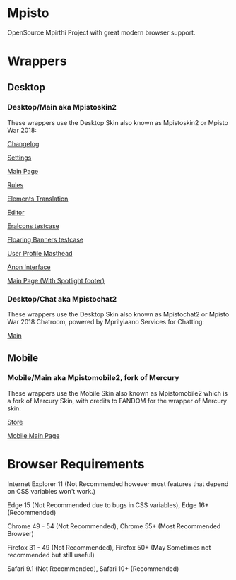 # Mpisto
OpenSource Mpirthi Project with great modern browser support.

# Wrappers
## Desktop
### Desktop/Main aka Mpistoskin2
These wrappers use the Desktop Skin also known as Mpistoskin2 or Mpisto War 2018:

[Changelog](https://awikia.github.io/Mpisto/Ryneeeel%20Grooze%20Chancelog.html)

[Settings](https://awikia.github.io/Mpisto/Options.html)

[Main Page](https://awikia.github.io/Mpisto/Ryneeeel%20Grooze.html)

[Rules](https://awikia.github.io/Mpisto/Ryneeeel%20Grooze%20Contributions.html)

[Elements Translation](https://awikia.github.io/Mpisto/Ryneeeel%20Grooze%20Element%20Translation.html)

[Editor](https://awikia.github.io/Mpisto/Ryneeeel%20Grooze%20Editor.html)
 
[EraIcons testcase](https://awikia.github.io/Mpisto/Ryneeeel%20Grooze%20Icons.html)

[Floaring Banners testcase](https://awikia.github.io/Mpisto/Ryneeeel%20Grooze%20Banner.html)

[User Profile Masthead](https://awikia.github.io/Mpisto/Ryneeeel%20Grooze%20User.html)

[Anon Interface](https://awikia.github.io/Mpisto/Ryneeeel%20Grooze%20(Anons).html)

[Main Page (With Spotlight footer)](https://awikia.github.io/Mpisto/Ryneeeel%20Grooze%20(Spotlight).html)
### Desktop/Chat aka Mpistochat2
These wrappers use the Desktop Skin also known as Mpistochat2 or Mpisto War 2018 Chatroom, powered by Mprilyiaano Services for Chatting:

[Main](https://awikia.github.io/Mpisto/Ryneeeel%20Grooze%20Chat.html)

## Mobile
### Mobile/Main aka Mpistomobile2, fork of Mercury
These wrappers use the Mobile Skin also known as Mpistomobile2 which is a fork of Mercury Skin, with credits to FANDOM for the wrapper of Mercury skin:

[Store](https://awikia.github.io/Mpisto/Ryneeeel%20Grooze%20(Store).html)

[Mobile Main Page](https://awikia.github.io/Mpisto/Ryneeeel%20Grooze%20(Mobile).html)

# Browser Requirements
Internet Explorer 11 (Not Recommended however most features that depend on CSS variables won't work.)

Edge 15 (Not Recommended due to bugs in CSS variables), Edge 16+ (Recommended)

Chrome 49 - 54 (Not Recommended), Chrome 55+ (Most Recommended Browser)

Firefox 31 - 49 (Not Recommended), Firefox 50+ (May Sometimes not recommended but still useful)

Safari 9.1 (Not Recommended), Safari 10+ (Recommended)
